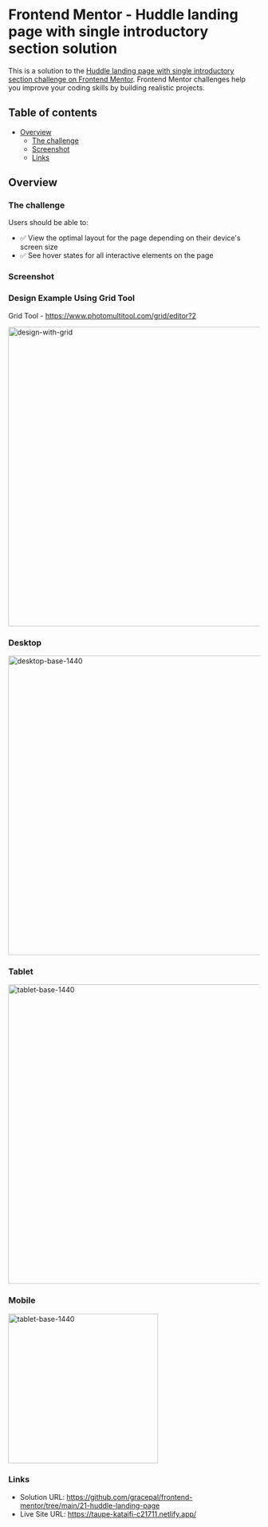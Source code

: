 # Frontend Mentor - Huddle landing page with single introductory section solution

This is a solution to the [Huddle landing page with single introductory section challenge on Frontend Mentor](https://www.frontendmentor.io/challenges/huddle-landing-page-with-a-single-introductory-section-B_2Wvxgi0). Frontend Mentor challenges help you improve your coding skills by building realistic projects.

## Table of contents

- [Overview](#overview)
  - [The challenge](#the-challenge)
  - [Screenshot](#screenshot)
  - [Links](#links)

## Overview

### The challenge

Users should be able to:

- ✅ View the optimal layout for the page depending on their device's screen size
- ✅ See hover states for all interactive elements on the page

### Screenshot

### Design Example Using Grid Tool

Grid Tool - https://www.photomultitool.com/grid/editor?2

<img src="https://github.com/gracepal/frontend-mentor/assets/131278381/a62d6e94-6127-4314-be31-6cac1e48bb30" alt="design-with-grid" width="600">

### Desktop

<img src="https://github.com/gracepal/frontend-mentor/assets/131278381/f1b933e5-e288-4007-99d5-c6133098af78" alt="desktop-base-1440" width="600">

### Tablet

<img src="https://github.com/gracepal/frontend-mentor/assets/131278381/1bc3e227-6310-46cc-b78d-702163488a2d" alt="tablet-base-1440" width="600">

### Mobile

<img src="https://github.com/gracepal/frontend-mentor/assets/131278381/5db3d447-88aa-4726-af8b-a82078a2d6e8" alt="tablet-base-1440" width="300">

### Links

- Solution URL: https://github.com/gracepal/frontend-mentor/tree/main/21-huddle-landing-page
- Live Site URL: https://taupe-kataifi-c21711.netlify.app/
